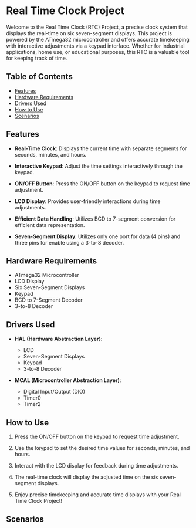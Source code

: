 # Real Time Clock Project

Welcome to the Real Time Clock (RTC) Project, a precise clock system that displays the real-time on six seven-segment displays. This project is powered by the ATmega32 microcontroller and offers accurate timekeeping with interactive adjustments via a keypad interface. Whether for industrial applications, home use, or educational purposes, this RTC is a valuable tool for keeping track of time.

## Table of Contents

- [Features](#features)
- [Hardware Requirements](#hardware-requirements)
- [Drivers Used](#drivers-used)
- [How to Use](#how-to-use)
- [Scenarios](#Scenarios)

## Features

- **Real-Time Clock**: Displays the current time with separate segments for seconds, minutes, and hours.

- **Interactive Keypad**: Adjust the time settings interactively through the keypad.

- **ON/OFF Button**: Press the ON/OFF button on the keypad to request time adjustment.

- **LCD Display**: Provides user-friendly interactions during time adjustments.

- **Efficient Data Handling**: Utilizes BCD to 7-segment conversion for efficient data representation.

- **Seven-Segment Display**: Utilizes only one port for data (4 pins) and three pins for enable using a 3-to-8 decoder.

## Hardware Requirements

- ATmega32 Microcontroller
- LCD Display
- Six Seven-Segment Displays
- Keypad
- BCD to 7-Segment Decoder
- 3-to-8 Decoder

## Drivers Used

- **HAL (Hardware Abstraction Layer)**:
  - LCD
  - Seven-Segment Displays
  - Keypad
  - 3-to-8 Decoder

- **MCAL (Microcontroller Abstraction Layer)**:
  - Digital Input/Output (DIO)
  - Timer0 
  - Timer2 

## How to Use

1. Press the ON/OFF button on the keypad to request time adjustment.

2. Use the keypad to set the desired time values for seconds, minutes, and hours.

3. Interact with the LCD display for feedback during time adjustments.

4. The real-time clock will display the adjusted time on the six seven-segment displays.

5. Enjoy precise timekeeping and accurate time displays with your Real Time Clock Project!

## Scenarios
